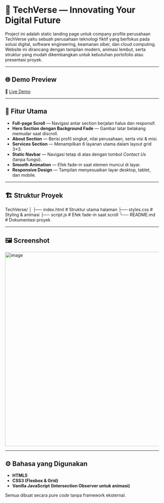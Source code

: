 # 🏢 TechVerse — Innovating Your Digital Future

Project ini adalah static landing page untuk company profile perusahaan TechVerse yaitu sebuah perusahaan teknologi fiktif yang berfokus pada solusi digital, software engineering, keamanan siber, dan cloud computing.  
Website ini dirancang dengan tampilan modern, animasi lembut, serta struktur yang mudah dikembangkan untuk kebutuhan portofolio atau presentasi proyek.

---

## 🌐 Demo Preview
🔗 [Live Demo](link)

---

## 🧩 Fitur Utama
- **Full-page Scroll** — Navigasi antar section berjalan halus dan responsif.  
- **Hero Section dengan Background Fade** — Gambar latar belakang memudar saat discroll.  
- **About Section** — Berisi profil singkat, nilai perusahaan, serta visi & misi.  
- **Services Section** — Menampilkan 6 layanan utama dalam layout grid 3×3.  
- **Static Navbar** — Navigasi tetap di atas dengan tombol *Contact Us* (tanpa fungsi).  
- **Smooth Animation** — Efek fade-in saat elemen muncul di layar.  
- **Responsive Design** — Tampilan menyesuaikan layar desktop, tablet, dan mobile.

---

## 🏗️ Struktur Proyek
TechVerse/
│
├── index.html # Struktur utama halaman
├── styles.css # Styling & animasi
├── script.js # Efek fade-in saat scroll
└── README.md # Dokumentasi proyek

---

## 🖼️ Screenshot
<img width="1350" height="637" alt="image" src="https://github.com/user-attachments/assets/c75ad40d-0a83-483a-93e1-d1838b53e02b" />

---

## ⚙️ Bahasa yang Digunakan
- **HTML5**
- **CSS3 (Flexbox & Grid)**
- **Vanilla JavaScript (Intersection Observer untuk animasi)**

Semua dibuat secara *pure code* tanpa framework eksternal.

